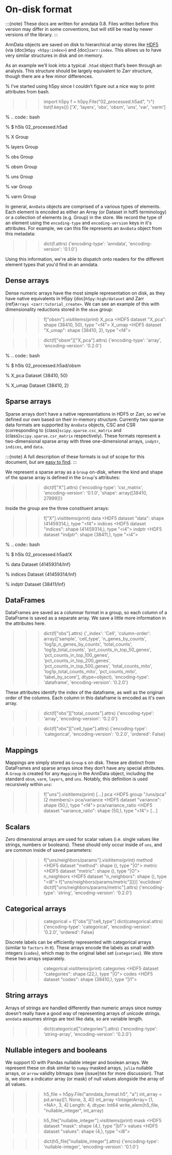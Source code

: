 # On-disk format

:::{note}
These docs are written for anndata 0.8.
Files written before this version may differ in some conventions,
but will still be read by newer versions of the library.
:::

AnnData objects are saved on disk to hierarchical array stores like [HDF5]
(via {doc}`H5py <h5py:index>`) and {doc}`zarr:index`.
This allows us to have very similar structures in disk and on memory.

As an example we’ll look into a typical `.h5ad` object that’s been through an analysis.
This structure should be largely equivalent to Zarr structure, though there are a few minor differences.

% I’ve started using h5py since I couldn’t figure out a nice way to print attributes from bash.

>>> import h5py
>>> f = h5py.File("02_processed.h5ad", "r")
>>> list(f.keys())
\['X', 'layers', 'obs', 'obsm', 'uns', 'var', 'varm'\]

% .. code:: bash

% $ h5ls 02_processed.h5ad

% X                        Group

% layers                   Group

% obs                      Group

% obsm                     Group

% uns                      Group

% var                      Group

% varm                     Group

In general, `AnnData` objects are comprised of a various types of elements.
Each element is encoded as either an Array (or Dataset in hdf5 terminology) or a collection of elements (e.g. Group) in the store.
We record the type of an element using the `encoding-type` and `encoding-version` keys in it's attributes.
For example, we can this file represents an `AnnData` object from this metadata:

>>> dict(f.attrs)
{'encoding-type': 'anndata', 'encoding-version': '0.1.0'}

Using this information, we're able to dispatch onto readers for the different element types that you'd find in an anndata.

## Dense arrays

Dense numeric arrays have the most simple representation on disk,
as they have native equivalents in H5py {doc}`h5py:high/dataset` and Zarr {ref}`Arrays <zarr:tutorial_create>`.
We can see an example of this with dimensionality reductions stored in the `obsm` group:

>>> f\["obsm"\].visititems(print)
X_pca \<HDF5 dataset "X_pca": shape (38410, 50), type "\<f4">
X_umap \<HDF5 dataset "X_umap": shape (38410, 2), type "\<f4">

>>> dict(f\["obsm"\]\["X_pca"\].attrs)
{'encoding-type': 'array', 'encoding-version': '0.2.0'}

% .. code:: bash

% $ h5ls 02_processed.h5ad/obsm

% X_pca                    Dataset {38410, 50}

% X_umap                   Dataset {38410, 2}

## Sparse arrays

Sparse arrays don’t have a native representations in HDF5 or Zarr,
so we've defined our own based on their in-memory structure.
Currently two sparse data formats are supported by `AnnData` objects, CSC and CSR
(corresponding to {class}`scipy.sparse.csc_matrix` and {class}`scipy.sparse.csr_matrix` respectively).
These formats represent a two-dimensional sparse array with
three one-dimensional arrays, `indptr`, `indices`, and `data`.

:::{note}
A full description of these formats is out of scope for this document,
but are [easy to find].
:::

We represent a sparse array as a `Group` on-disk,
where the kind and shape of the sparse array is defined in the `Group`'s attributes:

>>> dict(f\["X"\].attrs)
{'encoding-type': 'csr_matrix',
 'encoding-version': '0.1.0',
 'shape': array(\[38410, 27899\])}

Inside the group are the three constituent arrays:

>>> f\["X"\].visititems(print)
data \<HDF5 dataset "data": shape (41459314,), type "\<f4">
indices \<HDF5 dataset "indices": shape (41459314,), type "\<i4">
indptr \<HDF5 dataset "indptr": shape (38411,), type "\<i4">

% .. code:: bash

% $ h5ls 02_processed.h5ad/X

% data                     Dataset {41459314/Inf}

% indices                  Dataset {41459314/Inf}

% indptr                   Dataset {38411/Inf}

## DataFrames

DataFrames are saved as a columnar format in a group, so each column of a DataFrame is saved as a separate array.
We save a little more information in the attributes here.

>>> dict(f\["obs"\].attrs)
{'\_index': 'Cell',
 'column-order': array(\['sample', 'cell_type', 'n_genes_by_counts',
        'log1p_n_genes_by_counts', 'total_counts', 'log1p_total_counts',
        'pct_counts_in_top_50_genes', 'pct_counts_in_top_100_genes',
        'pct_counts_in_top_200_genes', 'pct_counts_in_top_500_genes',
        'total_counts_mito', 'log1p_total_counts_mito', 'pct_counts_mito',
        'label_by_score'\], dtype=object),
 'encoding-type': 'dataframe',
 'encoding-version': '0.2.0'}

These attributes identify the index of the dataframe, as well as the original order of the columns.
Each column in this dataframe is encoded as it's own array.

>>> dict(f\["obs"\]\["total_counts"\].attrs)
{'encoding-type': 'array', 'encoding-version': '0.2.0'}

>>> dict(f\["obs"\]\["cell_type"\].attrs)
{'encoding-type': 'categorical', 'encoding-version': '0.2.0', 'ordered': False}

## Mappings

Mappings are simply stored as `Group` s on disk.
These are distinct from DataFrames and sparse arrays since they don’t have any special attributes.
A `Group` is created for any `Mapping` in the AnnData object,
including the standard `obsm`, `varm`, `layers`, and `uns`.
Notably, this definition is used recursively within `uns`:

>>> f\["uns"\].visititems(print)
\[...\]
pca \<HDF5 group "/uns/pca" (2 members)>
pca/variance \<HDF5 dataset "variance": shape (50,), type "\<f4">
pca/variance_ratio \<HDF5 dataset "variance_ratio": shape (50,), type "\<f4">
\[...\]

## Scalars

Zero dimensional arrays are used for scalar values (i.e. single values like strings, numbers or booleans).
These should only occur inside of `uns`, and are common inside of saved parameters:

>>> f\["uns/neighbors/params"\].visititems(print)
method \<HDF5 dataset "method": shape (), type "|O">
metric \<HDF5 dataset "metric": shape (), type "|O">
n_neighbors \<HDF5 dataset "n_neighbors": shape (), type "\<i8">
>>> f\["uns/neighbors/params/metric"\]\[()\]
'euclidean'
>>> dict(f\["uns/neighbors/params/metric"\].attrs)
{'encoding-type': 'string', 'encoding-version': '0.2.0'}

## Categorical arrays

>>> categorical = f\["obs"\]\["cell_type"\]
>>> dict(categorical.attrs)
{'encoding-type': 'categorical', 'encoding-version': '0.2.0', 'ordered': False}

Discrete labels can be efficiently represented with categorical arrays (similar to `factors` in `R`).
These arrays encode the labels as small width integers (`codes`), which map to the original label set (`categories`).
We store these two arrays separately.

>>> categorical.visititems(print)
categories \<HDF5 dataset "categories": shape (22,), type "|O">
codes \<HDF5 dataset "codes": shape (38410,), type "|i1">

## String arrays

Arrays of strings are handled differently than numeric arrays since numpy doesn't really have a good way of representing arrays of unicode strings.
`anndata` assumes strings are text like data, so are variable length.

>>> dict(categorical\["categories"\].attrs)
{'encoding-type': 'string-array', 'encoding-version': '0.2.0'}

## Nullable integers and booleans

We support IO with Pandas nullable integer and boolean arrays.
We represent these on disk similar to `numpy` masked arrays, `julia` nullable arrays, or `arrow` validity bitmaps (see {issue}`504` for more discussion).
That is, we store a indicator array (or mask) of null values alongside the array of all values.

>>> h5_file = h5py.File("anndata_format.h5", "a")
>>> int_array = pd.array(\[1, None, 3, 4\])
>>> int_array
\<IntegerArray>
\[1, \<NA>, 3, 4\]
Length: 4, dtype: Int64
>>> write_elem(h5_file, "nullable_integer", int_array)

>>> h5_file\["nullable_integer"\].visititems(print)
mask \<HDF5 dataset "mask": shape (4,), type "|b1">
values \<HDF5 dataset "values": shape (4,), type "\<i8">

>>> dict(h5_file\["nullable_integer"\].attrs)
{'encoding-type': 'nullable-integer', 'encoding-version': '0.1.0'}

[easy to find]: https://en.wikipedia.org/wiki/Sparse_matrix#Compressed_sparse_row_(CSR,_CRS_or_Yale_format)
[hdf5]: https://en.wikipedia.org/wiki/Hierarchical_Data_Format
